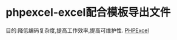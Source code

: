 # phpexcel-excel配合模板导出文件
目的:降低编码复杂度,提高工作效率,提高可维护性.
[PHPExcel](https://github.com/PHPOffice/PHPExcel)
